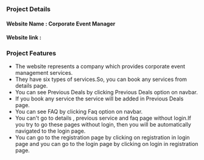 ###                                           Project Details

#### Website Name : Corporate Event Manager
#### Website link : 

###                                           Project Features

- The website represents a company which provides corporate event management services.
- They have six types of services.So, you can book any services from details page.
- You can see Previous Deals by clicking Previous Deals option on navbar.
- If you book any service the service will be added in Previous Deals page.
- You can see FAQ by clicking Faq option on navbar.
- You can't go to details , previous service and  faq page without login.If you try to go these pages without login, then you will be automatically navigated to the login page.
- You can go to the registration page by clicking on registration in login page and you can go to the login page by clicking on login in registration page.

